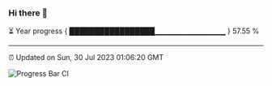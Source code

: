 ### Hi there 👋

⏳ Year progress { █████████████████▁▁▁▁▁▁▁▁▁▁▁▁▁ } 57.55 %

---

⏰ Updated on Sun, 30 Jul 2023 01:06:20 GMT

![Progress Bar CI](https://github.com/JuvenileQ/Progress-Bar-CI/workflows/main/badge.svg)
